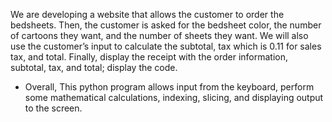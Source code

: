 We are developing a website that allows the customer to order the bedsheets. 
Then, the customer is asked for the bedsheet color, the number of cartoons they want, and the number of sheets they want.
We will also use the customer’s input to calculate the subtotal, tax which is 0.11 for sales tax, and total. 
Finally, display the receipt with the order information, subtotal, tax, and total; display the code.

- Overall, This python program allows input from the keyboard, perform some mathematical calculations, indexing, slicing, and displaying output to the screen.
